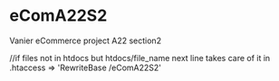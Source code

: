 # eComA22S2
Vanier eCommerce project A22 section2


//if files not in htdocs but htdocs/file_name next line takes care of it in .htaccess => 'RewriteBase /eComA22S2'